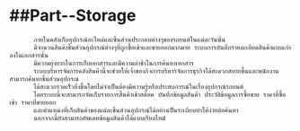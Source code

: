 ##Part--Storage
=============

          ภายในคลังเก็บอุปกรณ์อะไหล่และชิ้นส่วนประกอบต่างๆของรถยนต์ในแต่ละวันนั้น 
          มีจำนวนสินค้าชิ้นส่วนอุปกรณ์ต่างๆที่ถูกซื้อเข้าและขายออกมากมาย ระบบการบันทึกรายละเอียดสินค้าแบบเก่าลงในเอกสารนั้น 
          มีความยุ่งยากในการเก็บเอกสารและมีความล่าช้าในการค้นหาเอกสาร 
          ระบบบริหารจัดการคลังสินค้านี้จะช่วยให้เจ้าของกิจการบริหารจัดการธุรกิจได้สะดวกสบายขึ้นและพนักงานสามารถค้นหาชิ้นส่วนอุปกรณ
          ได้สะดวกรวดเร็วยิ่งขึ้นโดยไม่จำเป็นต้องมีความรู้หรือประสบการณ์ในเรื่องอุปกรณ์รถยนต์ 
          โดยระบบนี้จะสามารถจัดเก็บรายการสิ้นค้าเข้าสต๊อค บันทึกข้อมูลสินค้า ประวัติข้อมูลการซื้อขาย ราคาที่ซื้อเข้า ราคาที่ขายออก
          และตำแหน่งที่เก็บสินค้าของแต่ละชิ้นส่วนอุปกรณ์ได้อย่างเป็นระเบียบทำให้ง่ายต่อค้นหา 
          นอกจากนี้ยังสามารถอัพเดทข้อมูลสินค้าได้แบบเรียลไทม์์
